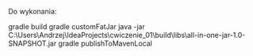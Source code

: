 Do wykonania:

gradle build
gradle customFatJar
java -jar C:\Users\Andrzej\IdeaProjects\cwiczenie_01\build\libs\all-in-one-jar-1.0-SNAPSHOT.jar
gradle publishToMavenLocal
